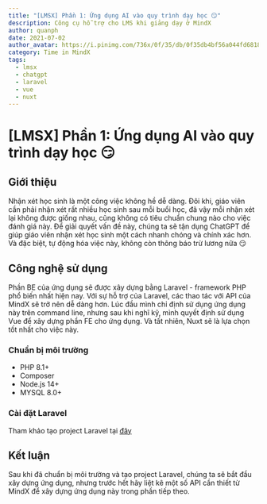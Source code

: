 ```yaml
---
title: "[LMSX] Phần 1: Ứng dụng AI vào quy trình dạy học 😏"
description: Công cụ hỗ trợ cho LMS khi giảng dạy ở MindX
author: quanph
date: 2021-07-02
author_avatar: https://i.pinimg.com/736x/0f/35/db/0f35db4bf56a044fd6818af581c45bc6.jpg
category: Time in MindX
tags:
  - lmsx
  - chatgpt
  - laravel
  - vue
  - nuxt
---
```


# \[LMSX] Phần 1: Ứng dụng AI vào quy trình dạy học 😏

## Giới thiệu

Nhận xét học sinh là một công việc không hề dễ dàng. Đôi khi, giáo viên cần phải nhận xét rất nhiều học sinh sau mỗi
buổi học, đã vậy mỗi nhận xét lại không được giống nhau, cũng không có tiêu chuẩn chung nào cho việc đánh giá này. Để
giải quyết vấn đề này, chúng ta sẽ tận dụng ChatGPT để giúp giáo viên nhận xét học sinh một cách nhanh chóng và
chính xác hơn. Và đặc biệt, tự động hóa việc này, không còn thông báo trừ lương nữa 😏

## Công nghệ sử dụng

Phần BE của ứng dụng sẽ được xây dựng bằng Laravel - framework PHP phổ biến nhất hiện nay. Với sự hỗ trợ của Laravel,
các thao tác với API của MindX sẽ trở nên dễ dàng hơn. Lúc đầu mình chỉ định sử dụng ứng dụng này trên command line,
nhưng sau khi nghĩ kỹ, mình quyết định sử dụng Vue để xây dựng phần FE cho ứng dụng. Và tất nhiên, Nuxt sẽ là lựa
chọn tốt nhất cho việc này.

### Chuẩn bị môi trường

- PHP 8.1+
- Composer
- Node.js 14+
- MYSQL 8.0+

### Cài đặt Laravel

Tham khảo tạo project Laravel tại [đây](https://laravel.com/docs/11.x/installation#creating-a-laravel-project)

## Kết luận

Sau khi đã chuẩn bị môi trường và tạo project Laravel, chúng ta sẽ bắt đầu xây dựng ứng dụng, nhưng trước hết hãy liệt
kê một số API cần thiết từ MindX để xây dựng ứng dụng này trong phần tiếp theo.
